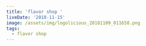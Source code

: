 ```yaml
---
title: 'flavor shop '
liveDate: '2018-11-15'
image: /assets/img/logolicious_20181109_011658.png
tags:
  - flavor shop
---
```


